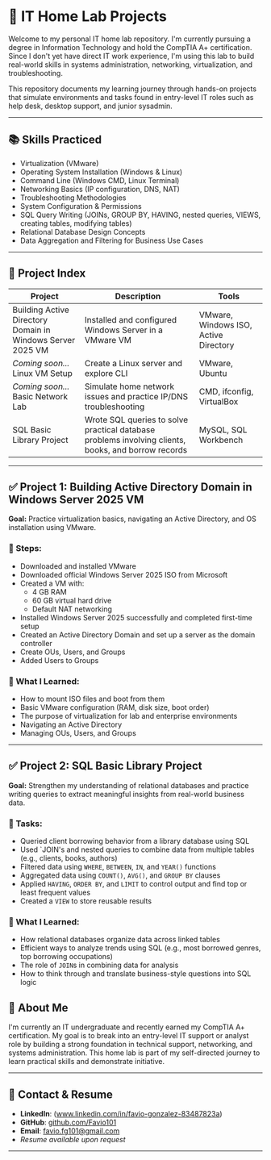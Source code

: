 # 🧪 IT Home Lab Projects

Welcome to my personal IT home lab repository. I'm currently pursuing a degree in Information Technology and hold the CompTIA A+ certification. Since I don't yet have direct IT work experience, I'm using this lab to build real-world skills in systems administration, networking, virtualization, and troubleshooting.

This repository documents my learning journey through hands-on projects that simulate environments and tasks found in entry-level IT roles such as help desk, desktop support, and junior sysadmin.

---

## 📚 Skills Practiced

- Virtualization (VMware)
- Operating System Installation (Windows & Linux)
- Command Line (Windows CMD, Linux Terminal)
- Networking Basics (IP configuration, DNS, NAT)
- Troubleshooting Methodologies
- System Configuration & Permissions
- SQL Query Writing (JOINs, GROUP BY, HAVING, nested queries, VIEWS, creating tables, modifying tables)
- Relational Database Design Concepts
- Data Aggregation and Filtering for Business Use Cases

---

## 🧰 Project Index

| Project | Description | Tools |
|--------|-------------|-------|
| Building Active Directory Domain in Windows Server 2025 VM| Installed and configured Windows Server in a VMware VM | VMware, Windows ISO, Active Directory |
| *Coming soon...* Linux VM Setup | Create a Linux server and explore CLI | VMware, Ubuntu |
| *Coming soon...* Basic Network Lab | Simulate home network issues and practice IP/DNS troubleshooting | CMD, ifconfig, VirtualBox |
| SQL Basic Library Project | Wrote SQL queries to solve practical database problems involving clients, books, and borrow records | MySQL, SQL Workbench |
---

## ✅ Project 1: Building Active Directory Domain in Windows Server 2025 VM

**Goal:** Practice virtualization basics, navigating an Active Directory, and OS installation using VMware.

### 🔧 Steps:
- Downloaded and installed VMware
- Downloaded official Windows Server 2025 ISO from Microsoft
- Created a VM with:
  - 4 GB RAM
  - 60 GB virtual hard drive
  - Default NAT networking
- Installed Windows Server 2025 successfully and completed first-time setup
- Created an Active Directory Domain and set up a server as the domain controller
- Create OUs, Users, and Groups
- Added Users to Groups

### 🧠 What I Learned:
- How to mount ISO files and boot from them
- Basic VMware configuration (RAM, disk size, boot order)
- The purpose of virtualization for lab and enterprise environments
- Navigating an Active Directory
- Managing OUs, Users, and Groups

---

## ✅ Project 2: SQL Basic Library Project

**Goal:** Strengthen my understanding of relational databases and practice writing queries to extract meaningful insights from real-world business data.

### 🔧 Tasks:
- Queried client borrowing behavior from a library database using SQL
- Used `JOIN's and nested queries to combine data from multiple tables (e.g., clients, books, authors)
- Filtered data using `WHERE`, `BETWEEN`, `IN`, and `YEAR()` functions
- Aggregated data using `COUNT()`, `AVG()`, and `GROUP BY` clauses
- Applied `HAVING`, `ORDER BY`, and `LIMIT` to control output and find top or least frequent values
- Created a `VIEW` to store reusable results

### 🧠 What I Learned:
- How relational databases organize data across linked tables
- Efficient ways to analyze trends using SQL (e.g., most borrowed genres, top borrowing occupations)
- The role of `JOIN`s in combining data for analysis
- How to think through and translate business-style questions into SQL logic


## 🪪 About Me

I'm currently an IT undergraduate and recently earned my CompTIA A+ certification. My goal is to break into an entry-level IT support or analyst role by building a strong foundation in technical support, networking, and systems administration. This home lab is part of my self-directed journey to learn practical skills and demonstrate initiative.

---

## 📝 Contact & Resume

- **LinkedIn**: (www.linkedin.com/in/favio-gonzalez-83487823a)  
- **GitHub**: [github.com/Favio101](https://github.com/Favio101)  
- **Email**: favio.fg101@gmail.com  
- *Resume available upon request*

---

